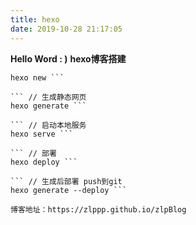 ```yaml
---
title: hexo
date: 2019-10-28 21:17:05
---
```

**Hello Word : )**
**hexo博客搭建**

``` // 新建文章
hexo new ```

``` // 生成静态网页
hexo generate ```

``` // 启动本地服务
hexo serve ```

``` // 部署
hexo deploy ```

``` // 生成后部署 push到git
hexo generate --deploy ```

博客地址：https://zlppp.github.io/zlpBlog